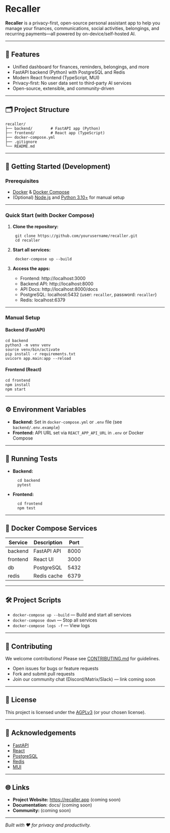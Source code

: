# Recaller

**Recaller** is a privacy-first, open-source personal assistant app to help you manage your finances, communications, social activities, belongings, and recurring payments—all powered by on-device/self-hosted AI.

---

## 🚀 Features

- Unified dashboard for finances, reminders, belongings, and more
- FastAPI backend (Python) with PostgreSQL and Redis
- Modern React frontend (TypeScript, MUI)
- Privacy-first: No user data sent to third-party AI services
- Open-source, extensible, and community-driven

---

## 🗂️ Project Structure

    recaller/
    ├── backend/        # FastAPI app (Python)
    ├── frontend/       # React app (TypeScript)
    ├── docker-compose.yml
    ├── .gitignore
    └── README.md

---

## 🏁 Getting Started (Development)

### Prerequisites

- [Docker](https://www.docker.com/get-started) & [Docker Compose](https://docs.docker.com/compose/)
- (Optional) [Node.js](https://nodejs.org/) and [Python 3.10+](https://www.python.org/) for manual setup

---

### Quick Start (with Docker Compose)

1. **Clone the repository:**

        git clone https://github.com/yourusername/recaller.git
        cd recaller

2. **Start all services:**

        docker-compose up --build

3. **Access the apps:**
    - Frontend: http://localhost:3000
    - Backend API: http://localhost:8000
    - API Docs: http://localhost:8000/docs
    - PostgreSQL: localhost:5432 (user: `recaller`, password: `recaller`)
    - Redis: localhost:6379

---

### Manual Setup

#### Backend (FastAPI)

    cd backend
    python3 -m venv venv
    source venv/bin/activate
    pip install -r requirements.txt
    uvicorn app.main:app --reload

#### Frontend (React)

    cd frontend
    npm install
    npm start

---

## ⚙️ Environment Variables

- **Backend:** Set in `docker-compose.yml` or `.env` file (see `backend/.env.example`)
- **Frontend:** API URL set via `REACT_APP_API_URL` in `.env` or Docker Compose

---

## 🧪 Running Tests

- **Backend:**

        cd backend
        pytest

- **Frontend:**

        cd frontend
        npm test

---

## 🐳 Docker Compose Services

| Service   | Description      | Port  |
|-----------|------------------|-------|
| backend   | FastAPI API      | 8000  |
| frontend  | React UI         | 3000  |
| db        | PostgreSQL       | 5432  |
| redis     | Redis cache      | 6379  |

---

## 🛠️ Project Scripts

- `docker-compose up --build` — Build and start all services
- `docker-compose down` — Stop all services
- `docker-compose logs -f` — View logs

---

## 🤝 Contributing

We welcome contributions! Please see [CONTRIBUTING.md](CONTRIBUTING.md) for guidelines.

- Open issues for bugs or feature requests
- Fork and submit pull requests
- Join our community chat (Discord/Matrix/Slack) — link coming soon

---

## 📄 License

This project is licensed under the [AGPLv3](LICENSE) (or your chosen license).

---

## 📣 Acknowledgements

- [FastAPI](https://fastapi.tiangolo.com/)
- [React](https://react.dev/)
- [PostgreSQL](https://www.postgresql.org/)
- [Redis](https://redis.io/)
- [MUI](https://mui.com/)

---

## 🌐 Links

- **Project Website:** https://recaller.app (coming soon)
- **Documentation:** docs/ (coming soon)
- **Community:** (coming soon)

---

*Built with ❤️ for privacy and productivity.*